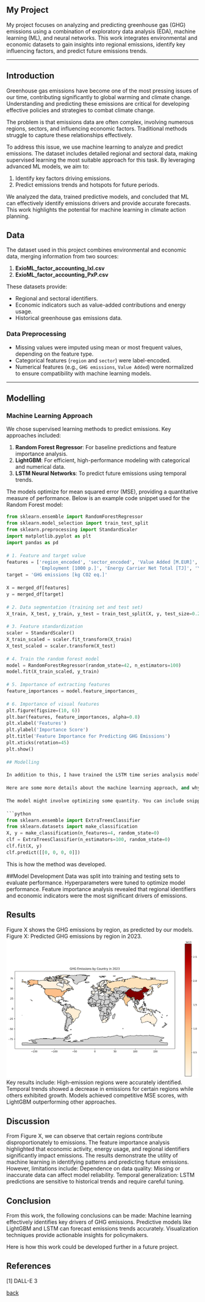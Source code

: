 ## My Project

My project focuses on analyzing and predicting greenhouse gas (GHG) emissions using a combination of exploratory data analysis (EDA), machine learning (ML), and neural networks. This work integrates environmental and economic datasets to gain insights into regional emissions, identify key influencing factors, and predict future emissions trends.

***

## Introduction 

Greenhouse gas emissions have become one of the most pressing issues of our time, contributing significantly to global warming and climate change. Understanding and predicting these emissions are critical for developing effective policies and strategies to combat climate change.

The problem is that emissions data are often complex, involving numerous regions, sectors, and influencing economic factors. Traditional methods struggle to capture these relationships effectively.

To address this issue, we use machine learning to analyze and predict emissions. The dataset includes detailed regional and sectoral data, making supervised learning the most suitable approach for this task. By leveraging advanced ML models, we aim to:
1. Identify key factors driving emissions.
2. Predict emissions trends and hotspots for future periods.

We analyzed the data, trained predictive models, and concluded that ML can effectively identify emissions drivers and provide accurate forecasts. This work highlights the potential for machine learning in climate action planning.

## Data

The dataset used in this project combines environmental and economic data, merging information from two sources:
1. **ExioML_factor_accounting_IxI.csv**
2. **ExioML_factor_accounting_PxP.csv**

These datasets provide:
- Regional and sectoral identifiers.
- Economic indicators such as value-added contributions and energy usage.
- Historical greenhouse gas emissions data.

### Data Preprocessing
- Missing values were imputed using mean or most frequent values, depending on the feature type.
- Categorical features (`region` and `sector`) were label-encoded.
- Numerical features (e.g., `GHG emissions`, `Value Added`) were normalized to ensure compatibility with machine learning models.


***

## Modelling

### Machine Learning Approach
We chose supervised learning methods to predict emissions. Key approaches included:
1. **Random Forest Regressor**: For baseline predictions and feature importance analysis.
2. **LightGBM**: For efficient, high-performance modeling with categorical and numerical data.
3. **LSTM Neural Networks**: To predict future emissions using temporal trends.

The models optimize for mean squared error (MSE), providing a quantitative measure of performance. Below is an example code snippet used for the Random Forest model:

```python
from sklearn.ensemble import RandomForestRegressor
from sklearn.model_selection import train_test_split
from sklearn.preprocessing import StandardScaler
import matplotlib.pyplot as plt
import pandas as pd

# 1. Feature and target value
features = ['region_encoded', 'sector_encoded', 'Value Added [M.EUR]', 
            'Employment [1000 p.]', 'Energy Carrier Net Total [TJ]', 'Year']
target = 'GHG emissions [kg CO2 eq.]'

X = merged_df[features]
y = merged_df[target]

# 2. Data segmentation (training set and test set)
X_train, X_test, y_train, y_test = train_test_split(X, y, test_size=0.2, random_state=42)

# 3. Feature standardization
scaler = StandardScaler()
X_train_scaled = scaler.fit_transform(X_train)
X_test_scaled = scaler.transform(X_test)

# 4. Train the random forest model
model = RandomForestRegressor(random_state=42, n_estimators=100)
model.fit(X_train_scaled, y_train)

# 5. Importance of extracting features
feature_importances = model.feature_importances_

# 6. Importance of visual features
plt.figure(figsize=(10, 6))
plt.bar(features, feature_importances, alpha=0.8)
plt.xlabel('Features')
plt.ylabel('Importance Score')
plt.title('Feature Importance for Predicting GHG Emissions')
plt.xticks(rotation=45)
plt.show()

## Modelling

In addition to this, I have trained the LSTM time series analysis model and then predicted the GHG emission in different regions of the world in 2023 and visualized the result

Here are some more details about the machine learning approach, and why this was deemed appropriate for the dataset. 

The model might involve optimizing some quantity. You can include snippets of code if it is helpful to explain things.

```python
from sklearn.ensemble import ExtraTreesClassifier
from sklearn.datasets import make_classification
X, y = make_classification(n_features=4, random_state=0)
clf = ExtraTreesClassifier(n_estimators=100, random_state=0)
clf.fit(X, y)
clf.predict([[0, 0, 0, 0]])
```

This is how the method was developed.

##Model Development
Data was split into training and testing sets to evaluate performance.
Hyperparameters were tuned to optimize model performance.
Feature importance analysis revealed that regional identifiers and economic indicators were the most significant drivers of emissions.

## Results

Figure X shows the GHG emissions by region, as predicted by our models.
Figure X: Predicted GHG emissions by region in 2023.
![image](./assets/IMG/6.png)
Key results include:
High-emission regions were accurately identified.
Temporal trends showed a decrease in emissions for certain regions while others exhibited growth.
Models achieved competitive MSE scores, with LightGBM outperforming other approaches.

## Discussion

From Figure X, we can observe that certain regions contribute disproportionately to emissions. The feature importance analysis highlighted that economic activity, energy usage, and regional identifiers significantly impact emissions.
The results demonstrate the utility of machine learning in identifying patterns and predicting future emissions. However, limitations include:
Dependence on data quality: Missing or inaccurate data can affect model reliability.
Temporal generalization: LSTM predictions are sensitive to historical trends and require careful tuning.

## Conclusion

From this work, the following conclusions can be made:
Machine learning effectively identifies key drivers of GHG emissions.
Predictive models like LightGBM and LSTM can forecast emissions trends accurately.
Visualization techniques provide actionable insights for policymakers.


Here is how this work could be developed further in a future project.

## References
[1] DALL-E 3

[back](./)

